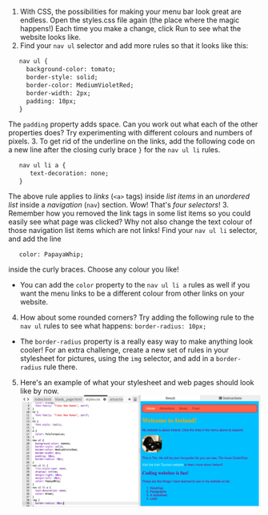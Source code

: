 1. With CSS, the possibilities for making your menu bar look great are endless. Open the styles.css file again \(the place where the magic happens!\) Each time you make a change, click Run to see what the website looks like.
2. Find your `nav ul` selector and add more rules so that it looks like this:
```
   nav ul {
     background-color: tomato;
     border-style: solid;
     border-color: MediumVioletRed;
     border-width: 2px;
     padding: 10px;
   }
```
The `padding` property adds space. Can you work out what each of the other properties does? Try experimenting with different colours and numbers of pixels. 
3. To get rid of the underline on the links, add the following code on a new line after the closing curly brace `}` for the `nav ul li` rules.
``` 
   nav ul li a {
      text-decoration: none;
   }
```
The above rule applies to _links_ \(`<a>` tags\) inside _list items_ in an _unordered list_ inside a _navigation_ \(`nav`\) section. Wow! That's _four selectors_!
3. Remember how you removed the link tags in some list items so you could easily see what page was clicked? Why not also change the text colour of those navigation list items which are not links! Find your `nav ul li` selector, and add the line 
   ```
      color: PapayaWhip;
   ``` 
   inside the curly braces. Choose any colour you like! 
 * You can add the `color` property to the `nav ul li a` rules as well if you want the menu links to be a different colour from other links on your website.
4. How about some rounded corners? Try adding the following rule to the `nav ul` rules to see what happens: `border-radius: 10px;`
 * The `border-radius` property is a really easy way to make anything look cooler! For an extra challenge, create a new set of rules in your stylesheet for pictures, using the `img` selector, and add in a `border-radius` rule there.  
5. Here's an example of what your stylesheet and web pages should look like by now. ![](assets/MenuBarFullStyles.png)
